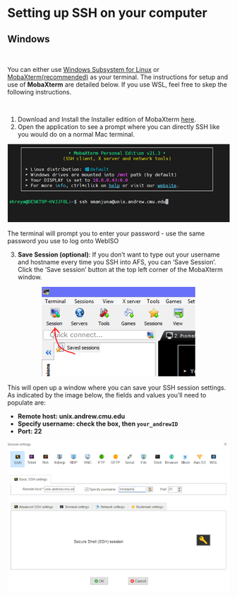 # Setting up SSH on your computer
## Windows

<br/>

You can either use [Windows Subsystem for Linux](https://docs.microsoft.com/en-us/windows/wsl/) or [MobaXterm(recommended)](https://mobaxterm.mobatek.net/) as your terminal. The instructions for setup and use of **MobaXterm** are detailed below. If you use WSL, feel free to skep the following instructions.

<br/>

1. Download and Install the Installer edition of MobaXterm [here](https://mobaxterm.mobatek.net/download-home-edition.html).
2. Open the application to see a prompt where you can directly SSH like you would do on a normal Mac terminal.

<p align="center">
    <img src="../../img/MobaXterm1.png">
</p>

   The terminal will prompt you to enter your password - use the same password you use to log onto WebISO

3. **Save Session (optional)**: If you don’t want to type out your username and hostname every time you SSH into AFS, you can ‘Save Session’. Click the ‘Save session’ button at the top left corner of the MobaXterm window.

<p align="center">
    <img src="../../img/MobaXterm2.png">
</p>

  This will open up a window where you can save your SSH session settings. As indicated by the image below, the fields and values you’ll need to populate are:
  - **Remote host: unix.andrew.cmu.edu**
  - **Specify username: check the box, then `your_andrewID`**
  - **Port: 22**

<p align="center">
    <img src="../../img/mobaXTerm3.png">
</p>





